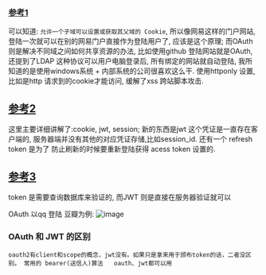 
### [参考1](https://zhuanlan.zhihu.com/p/110480687)
可以知道: ```允许一个子域可以设置或获取其父域的 Cookie```, 所以像网易这样的门户网站,登陆一次就可以在别的网易门户直接作为登陆用户了, 应该是这个原理;
而OAuth 则是解决不同域之间如何共享资源的办法, 比如使用github 登陆网站就是OAuth, 还提到了LDAP 这种协议可以用户电脑登录后, 所有绑定的网站就自动登陆,
我所知道的是使用windows系统 + 内部系统的公司很喜欢这么干. 使用httponly 设置, 比如是http 请求到的cookie才能访问, 缓解了xss 跨站脚本攻击.

## [参考2](https://juejin.cn/post/7077540836229152775) 
这里主要详细讲解了:cookie, jwt, session; 新的东西是jwt 这个凭证是一直存在客户端的, 服务器端并没有其他的对应凭证存储,比如session_id. 还有一个 refresh token 是为了
防止刷新的时候要重新登陆获得 acess token 设置的.

## [参考3](https://juejin.cn/post/6844903938953576456)
token 是需要查询数据库来验证的, 而JWT 则是直接在服务器验证就可以

OAuth 以qq 登陆 豆瓣为例:
![image](https://user-images.githubusercontent.com/10356819/222033254-bac659ce-bebe-4ece-b009-9ad22a5c3113.png)


### OAuth 和 JWT 的区别
```
oauth2有client和scope的概念，jwt没有。如果只是拿来用于颁布token的话，二者没区别。 常用的 bearer(送信人)算法   oauth、jwt都可以用
```
